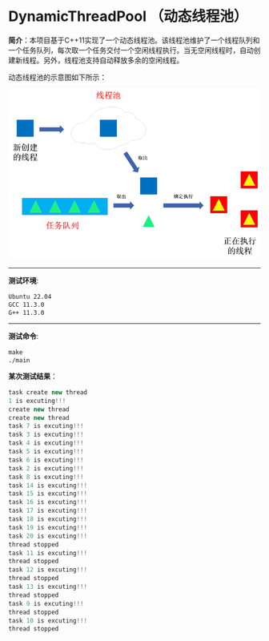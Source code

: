 # DynamicThreadPool （动态线程池）

**简介**：本项目基于C++11实现了一个动态线程池。该线程池维护了一个线程队列和一个任务队列，每次取一个任务交付一个空闲线程执行。当无空闲线程时，自动创建新线程。另外，线程池支持自动释放多余的空闲线程。

动态线程池的示意图如下所示：

<p align="center"><img src="images/framework.png" alt="framework" style="zoom:60%;" /></p>

------

**测试环境**:

```
Ubuntu 22.04
GCC 11.3.0
G++ 11.3.0
```

------

**测试命令**:

```shell
make
./main
```

**某次测试结果**：

```cpp
task create new thread
1 is excuting!!!
create new thread
create new thread
task 7 is excuting!!!
task 3 is excuting!!!
task 4 is excuting!!!
task 5 is excuting!!!
task 6 is excuting!!!
task 2 is excuting!!!
task 8 is excuting!!!
task 14 is excuting!!!
task 15 is excuting!!!
task 16 is excuting!!!
task 17 is excuting!!!
task 18 is excuting!!!
task 19 is excuting!!!
task 20 is excuting!!!
thread stopped
task 11 is excuting!!!
thread stopped
task 12 is excuting!!!
thread stopped
task 13 is excuting!!!
thread stopped
task 9 is excuting!!!
thread stopped
task 10 is excuting!!!
thread stopped
```
